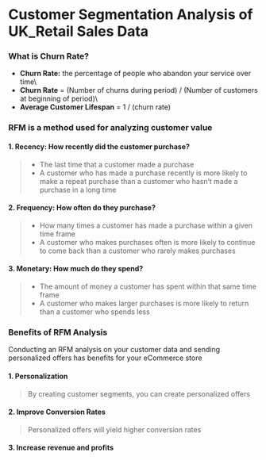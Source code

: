 # Customer Segmentation Analysis of UK_Retail Sales Data

### What is Churn Rate?
- **Churn Rate:** the percentage of people who abandon your service over time\
- **Churn Rate** = (Number of churns during period) / (Number of customers at beginning of period)\
- **Average Customer Lifespan** = 1 / (churn rate)


### RFM is a method used for analyzing customer value
#### 1. Recency: How recently did the customer purchase?
> - The last time that a customer made a purchase
> - A customer who has made a purchase recently is more likely to make a repeat purchase than a customer who hasn’t made a purchase in a long time


#### 2. Frequency: How often do they purchase?
> - How many times a customer has made a purchase within a given time frame
> - A customer who makes purchases often is more likely to continue to come back than a customer who rarely makes purchases


#### 3. Monetary: How much do they spend?
> - The amount of money a customer has spent within that same time frame
> - A customer who makes larger purchases is more likely to return than a customer who spends less


### Benefits of RFM Analysis
Conducting an RFM analysis on your customer data and sending personalized offers has benefits for your eCommerce store

#### 1. Personalization
> By creating customer segments, you can create personalized offers

#### 2. Improve Conversion Rates
> Personalized offers will yield higher conversion rates

#### 3. Increase revenue and profits
